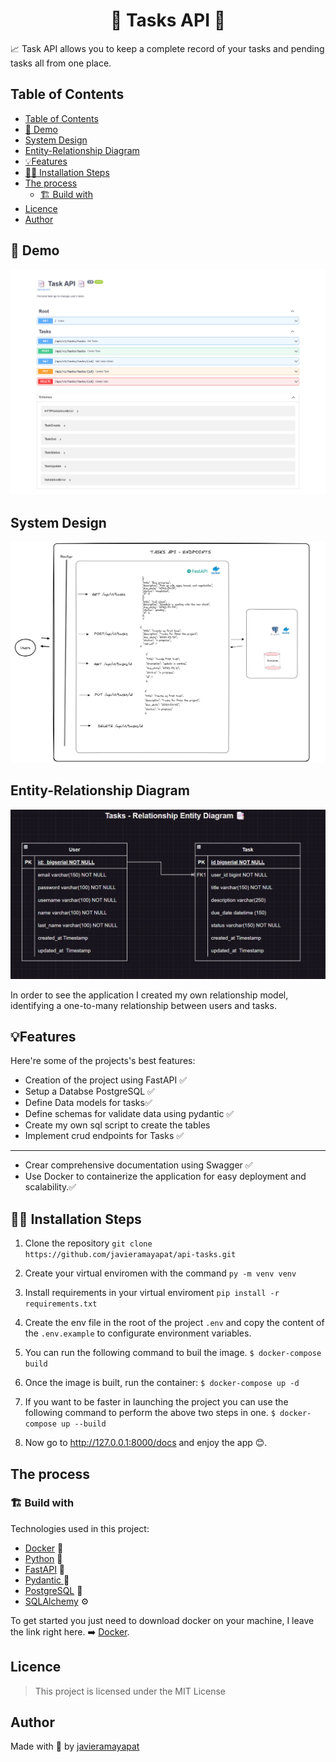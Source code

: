 <h1 align="center" id="title">📑 Tasks API  📑</h1>

📈 Task API allows you to keep a complete record of your tasks and pending tasks all from one place.

## Table of Contents
- [Table of Contents](#table-of-contents)
- [🚀 Demo](#-demo)
- [System Design](#system-design)
- [Entity-Relationship Diagram](#entity-relationship-diagram)
- [💡Features](#features)
- [🧑‍💻 Installation Steps](#-installation-steps)
- [The process](#the-process)
  - [🏗️ Build with](#️-build-with)
- [Licence](#licence)
- [Author](#author)



## 🚀 Demo
![Demo](docs/task-api-preview.png)

## System Design
![task-api-design](docs/endpoins-routes-task.png)

## Entity-Relationship Diagram
![Er-diagram](docs/task-er-diagram.png)

In order to see the application I created my own relationship model, identifying a one-to-many relationship between users and tasks.

## 💡Features
Here're some of the projects's best features:
- Creation of the project using FastAPI ✅
- Setup a Databse PostgreSQL ✅
- Define Data models for tasks✅
- Define schemas for validate data using pydantic ✅
- Create my own sql script to create the tables
- Implement crud endpoints for Tasks ✅

---
- Crear comprehensive documentation using Swagger ✅
- Use Docker to containerize the application for easy deployment and scalability.✅


## 🧑‍💻 Installation Steps
1. Clone the repository `git clone https://github.com/javieramayapat/api-tasks.git`
2. Create your virtual enviromen with the command `py -m venv venv`
3. Install requirements in your virtual enviroment `pip install -r requirements.txt`
4. Create the env file in the root of the project `.env` and copy the content of the `.env.example` to configurate environment variables.

5. You can run the following command to buil the image. `$ docker-compose build`

6. Once the image is built, run the container: `$ docker-compose up -d`

7. If you want to be faster in launching the project you can use the following command to perform the above two steps in one. `$ docker-compose up --build`
8. Now go to http://127.0.0.1:8000/docs and enjoy the app 😊.
##  The process
### 🏗️ Build with
Technologies used in this project:

- [Docker](https://www.docker.com/) 🐋
- [Python](https://www.python.org/) 🐍
- [FastAPI](https://fastapi.tiangolo.com/) 🚀
- [Pydantic ](https://pydantic-docs.helpmanual.io/) 💯
- [PostgreSQL](https://www.postgresql.org/) 🐘
- [SQLAlchemy](https://www.sqlalchemy.org/) ⚙️

To get started you just need to download docker on your machine, I leave the link right here. ➡️ [Docker](https://www.docker.com/get-started "Docker").


## Licence
> This project is licensed under the MIT License

## Author
Made with 💙 by [javieramayapat](https://www.linkedin.com/in/javieramayapat/)